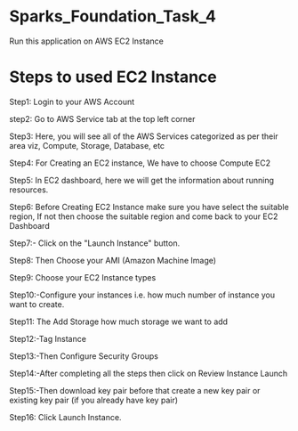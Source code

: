 # Sparks_Foundation_Task_4
Run this application on AWS EC2 Instance 
# Steps to used EC2 Instance

Step1: Login to your AWS Account

step2: Go to AWS Service tab at the top left corner

Step3: Here, you will see all of the AWS Services categorized as per their area viz, Compute, Storage, Database, etc

Step4: For Creating an EC2 instance, We have to choose Compute EC2

Step5: In EC2 dashboard, here we will get the information about running resources.

Step6: Before Creating EC2 Instance make sure you have select the suitable region, If not then choose the suitable region and come back to your EC2 Dashboard

Step7:- Click on the "Launch Instance" button.

Step8: Then Choose your AMI (Amazon Machine Image)

Step9: Choose your EC2 Instance types

Step10:-Configure your instances i.e. how much number of instance you want to create.

Step11: The Add Storage how much storage we want to add

Step12:-Tag Instance

Step13:-Then Configure Security Groups

Step14:-After completing all the steps then click on Review Instance Launch

Step15:-Then download key pair before that create a new key pair or existing key pair (if you already have key pair)

Step16: Click Launch Instance.
